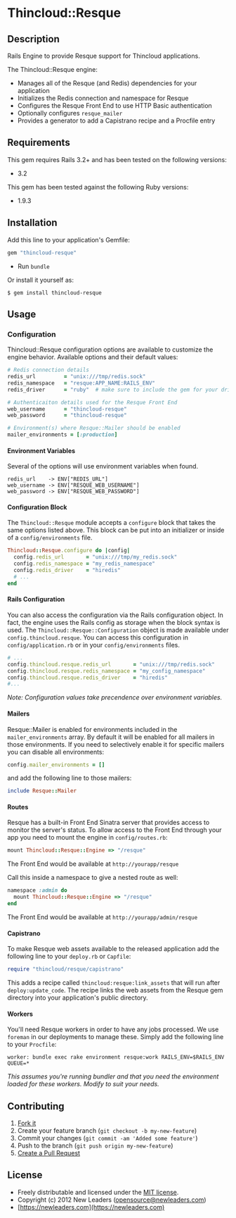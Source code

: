 # Thincloud::Resque

## Description

Rails Engine to provide Resque support for Thincloud applications.

The Thincloud::Resque engine:

* Manages all of the Resque (and Redis) dependencies for your application
* Initializes the Redis connection and namespace for Resque
* Configures the Resque Front End to use HTTP Basic authentication
* Optionally configures `resque_mailer`
* Provides a generator to add a Capistrano recipe and a Procfile entry

## Requirements

This gem requires Rails 3.2+ and has been tested on the following versions:

* 3.2

This gem has been tested against the following Ruby versions:

* 1.9.3


## Installation

Add this line to your application's Gemfile:

``` ruby
gem "thincloud-resque"
```

* Run `bundle`

Or install it yourself as:

```
$ gem install thincloud-resque
```

## Usage

### Configuration

Thincloud::Resque configuration options are available to customize the engine behavior. Available options and their default values:

```ruby
# Redis connection details
redis_url         = "unix:///tmp/redis.sock"
redis_namespace   = "resque:APP_NAME:RAILS_ENV"
redis_driver      = "ruby"  # make sure to include the gem for your driver

# Authenticaiton details used for the Resque Front End
web_username      = "thincloud-resque"
web_password      = "thincloud-resque"

# Environment(s) where Resque::Mailer should be enabled
mailer_environments = [:production]
```
#### Environment Variables

Several of the options will use environment variables when found.

```
redis_url    -> ENV["REDIS_URL"]
web_username -> ENV["RESQUE_WEB_USERNAME"]
web_password -> ENV["RESQUE_WEB_PASSWORD"]
```

#### Configuration Block

The `Thincloud::Resque` module accepts a `configure` block that takes the same options listed above. This block can be put into an initializer or inside of a `config/environments` file.

```ruby
Thincloud::Resque.configure do |config|
  config.redis_url       = "unix:///tmp/my_redis.sock"
  config.redis_namespace = "my_redis_namespace"
  config.redis_driver    = "hiredis"
  # ...
end
```

#### Rails Configuration

You can also access the configuration via the Rails configuration object. In fact, the engine uses the Rails config as storage when the block syntax is used. The `Thincloud::Resque::Configuration` object is made available under `config.thincloud.resque`. You can access this configuration in `config/application.rb` or in your `config/environments` files.

```ruby
# ...
config.thincloud.resque.redis_url       = "unix:///tmp/redis.sock"
config.thincloud.resque.redis_namespace = "my_config_namespace"
config.thincloud.resque.redis_driver    = "hiredis"
#...
```

_Note: Configuration values take precendence over environment variables._

#### Mailers

Resque::Mailer is enabled for environments included in the `mailer_environments` array. By default it will be enabled for all mailers in those environments. If you need to selectively enable it for specific mailers you can disable all environments:

```ruby
config.mailer_environments = []
```

and add the following line to those mailers:

```ruby
include Resque::Mailer
```

#### Routes

Resque has a built-in Front End Sinatra server that provides access to monitor the server's status. To allow access to the Front End through your app you need to mount the engine in `config/routes.rb`:

```ruby
mount Thincloud::Resque::Engine => "/resque"
```

The Front End would be available at `http://yourapp/resque`

Call this inside a namespace to give a nested route as well:

```ruby
namespace :admin do
  mount Thincloud::Resque::Engine => "/resque"
end
```

The Front End would be available at `http://yourapp/admin/resque`

#### Capistrano

To make Resque web assets available to the released application add the following line to your `deploy.rb` or `Capfile`:

```ruby
require "thincloud/resque/capistrano"
```

This adds a recipe called `thincloud:resque:link_assets` that will run after `deploy:update_code`. The recipe links the web assets from the Resque gem directory into your application's public directory.

#### Workers

You'll need Resque workers in order to have any jobs processed. We use `foreman` in our deployments to manage these. Simply add the following line to your `Procfile`:

```
worker: bundle exec rake environment resque:work RAILS_ENV=$RAILS_ENV QUEUE=*
```

_This assumes you're running bundler and that you need the environment loaded for these workers. Modify to suit your needs._

## Contributing

1. [Fork it](https://github.com/newleaders/thincloud-resque/fork_select)
2. Create your feature branch (`git checkout -b my-new-feature`)
3. Commit your changes (`git commit -am 'Added some feature'`)
4. Push to the branch (`git push origin my-new-feature`)
5. [Create a Pull Request](https://github.com/newleaders/thincloud-resque/pull/new)


## License

* Freely distributable and licensed under the [MIT license](http://newleaders.mit-license.org/2012/license.html).
* Copyright (c) 2012 New Leaders ([opensource@newleaders.com](opensource@newleaders.com))
* [https://newleaders.com](https://newleaders.com)

